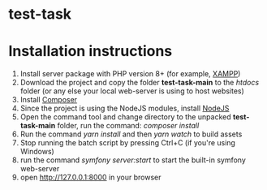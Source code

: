 # test-task
<h1>Installation instructions</h1>
<ol>
<li>Install server package with PHP version 8+ (for example, <a href="https://www.apachefriends.org/index.html">XAMPP</a>)</li>
<li>Download the project and copy the folder <b>test-task-main</b> to the <i>htdocs</i> folder (or any else your local web-server is using to host websites)</li>
<li>Install <a href="https://getcomposer.org/download/">Composer</a></li>
<li>Since the project is using the NodeJS modules, install <a href="https://nodejs.org/en/download/">NodeJS</a></li>
<li>Open the command tool and change directory to the unpacked <b>test-task-main</b> folder, run the command: <i>composer install</i>
<li>Run the command <i>yarn install</i> and then <i>yarn watch</i> to build assets</li>
<li>Stop running the batch script by pressing Ctrl+C (if you're using Windows)</li>
<li>run the command <i>symfony server:start</i> to start the built-in symfony web-server</li>
<li>open <a href="http://127.0.0.1:8000">http://127.0.0.1:8000</a> in your browser</li>
</ol>
